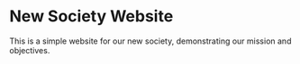 # New Society Website

This is a simple website for our new society, demonstrating our mission and objectives.